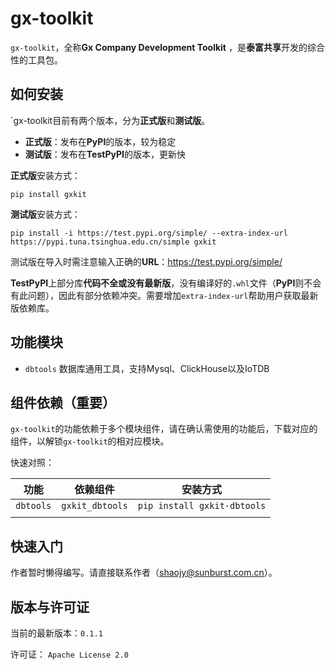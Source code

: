 # gx-toolkit

`gx-toolkit`，全称**Gx Company Development Toolkit** ，是**泰富共享**开发的综合性的工具包。

## 如何安装

`gx-toolkit目前有两个版本，分为**正式版**和**测试版**。

- **正式版**：发布在**PyPI**的版本，较为稳定
- **测试版**：发布在**TestPyPI**的版本，更新快

**正式版**安装方式：

```
pip install gxkit
```

**测试版**安装方式：

```
pip install -i https://test.pypi.org/simple/ --extra-index-url https://pypi.tuna.tsinghua.edu.cn/simple gxkit
```

测试版在导入时需注意输入正确的**URL**：https://test.pypi.org/simple/

**TestPyPI**上部分库**代码不全或没有最新版**，没有编译好的`.whl`文件（**PyPI**则不会有此问题），因此有部分依赖冲突。需要增加`extra-index-url`帮助用户获取最新版依赖库。

## 功能模块

- `dbtools`  数据库通用工具，支持Mysql、ClickHouse以及IoTDB

## 组件依赖（重要）

`gx-toolkit`的功能依赖于多个模块组件，请在确认需使用的功能后，下载对应的组件，以解锁`gx-toolkit`的相对应模块。

快速对照：

| 功能      | 依赖组件        | 安装方式                    |
| --------- | --------------- | --------------------------- |
| `dbtools` | `gxkit_dbtools` | `pip install gxkit-dbtools` |
|           |                 |                             |

## 快速入门

作者暂时懒得编写。请直接联系作者（shaojy@sunburst.com.cn）。

## 版本与许可证

当前的最新版本：`0.1.1`

许可证： `Apache License 2.0` 